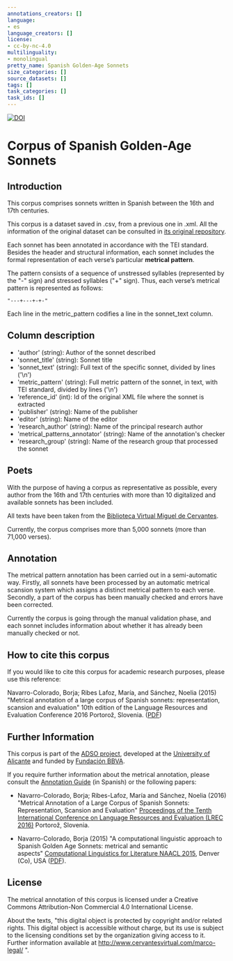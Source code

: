 ```yaml
---
annotations_creators: []
language:
- es
language_creators: []
license:
- cc-by-nc-4.0
multilinguality:
- monolingual
pretty_name: Spanish Golden-Age Sonnets
size_categories: []
source_datasets: []
tags: []
task_categories: []
task_ids: []
---
```

[![DOI](https://zenodo.org/badge/46981468.svg)](https://zenodo.org/badge/latestdoi/46981468)

# Corpus of Spanish Golden-Age Sonnets

## Introduction
This corpus comprises sonnets written in Spanish between the 16th and 17th centuries.

This corpus is a dataset saved in .csv, from a previous one in .xml. 
All the information of the original dataset can be consulted in [its original repository](https://github.com/bncolorado/CorpusSonetosSigloDeOro).


Each sonnet has been annotated in accordance with the TEI standard. Besides the header and structural information, each sonnet includes the formal representation of each verse’s particular **metrical pattern**.

The pattern consists of a sequence of unstressed syllables (represented by the "-" sign) and stressed syllables ("+" sign). Thus, each verse’s metrical pattern is represented as follows:

	"---+---+-+-"
	
Each line in the metric_pattern codifies a line in the sonnet_text column.

## Column description
- 'author' (string): Author of the sonnet described
- 'sonnet_title' (string): Sonnet title
- 'sonnet_text' (string): Full text of the specific sonnet, divided by lines ('\n')
- 'metric_pattern' (string): Full metric pattern of the sonnet, in text, with TEI standard, divided by lines ('\n')
- 'reference_id' (int): Id of the original XML file where the sonnet is extracted
- 'publisher' (string): Name of the publisher
- 'editor' (string): Name of the editor
- 'research_author' (string): Name of the principal research author
- 'metrical_patterns_annotator' (string): Name of the annotation's checker
- 'research_group' (string): Name of the research group that processed the sonnet



## Poets
With the purpose of having a corpus as representative as possible, every author from the 16th and 17th centuries with more than 10 digitalized and available sonnets has been included.

All texts have been taken from the [Biblioteca Virtual Miguel de Cervantes](http://www.cervantesvirtual.com/).

Currently, the corpus comprises more than 5,000 sonnets (more than 71,000 verses).

## Annotation
The metrical pattern annotation has been carried out in a semi-automatic way. Firstly, all sonnets have been processed by an automatic metrical scansion system which assigns a distinct metrical pattern to each verse. Secondly, a part of the corpus has been manually checked and errors have been corrected.

Currently the corpus is going through the manual validation phase, and each sonnet includes information about whether it has already been manually checked or not.


## How to cite this corpus
If you would like to cite this corpus for academic research purposes, please use this reference:

Navarro-Colorado, Borja; Ribes Lafoz, María, and Sánchez, Noelia (2015) "Metrical annotation of a large corpus of Spanish sonnets: representation, scansion and evaluation" 10th edition of the Language Resources and Evaluation Conference 2016 Portorož, Slovenia. ([PDF](http://www.dlsi.ua.es/~borja/navarro2016_MetricalPatternsBank.pdf))

## Further Information
This corpus is part of the [ADSO project](https://adsoen.wordpress.com/), developed at the [University of Alicante](http://www.ua.es) and funded by [Fundación BBVA](http://www.fbbva.es/TLFU/tlfu/ing/home/index.jsp).

If you require further information about the metrical annotation, please consult the [Annotation Guide](https://github.com/bncolorado/CorpusSonetosSigloDeOro/blob/master/GuiaAnotacionMetrica.pdf) (in Spanish) or the following papers:

- Navarro-Colorado, Borja; Ribes-Lafoz, María and Sánchez, Noelia (2016) "Metrical Annotation of a Large Corpus of Spanish Sonnets: Representation, Scansion and Evaluation" [Proceedings of the Tenth International Conference on Language Resources and Evaluation (LREC 2016)](http://www.lrec-conf.org/proceedings/lrec2016/pdf/453_Paper.pdf) Portorož, Slovenia.

- Navarro-Colorado, Borja (2015) "A computational linguistic approach to Spanish Golden Age Sonnets: metrical and semantic aspects" [Computational Linguistics for Literature NAACL 2015](https://sites.google.com/site/clfl2015/), Denver (Co), USA ([PDF](https://aclweb.org/anthology/W/W15/W15-0712.pdf)).

## License
The metrical annotation of this corpus is licensed under a Creative Commons Attribution-Non Commercial 4.0 International License.

About the texts, "this digital object is protected by copyright and/or related rights. This digital object is accessible without charge, but its use is subject to the licensing conditions set by the organization giving access to it. Further information available at http://www.cervantesvirtual.com/marco-legal/ ".